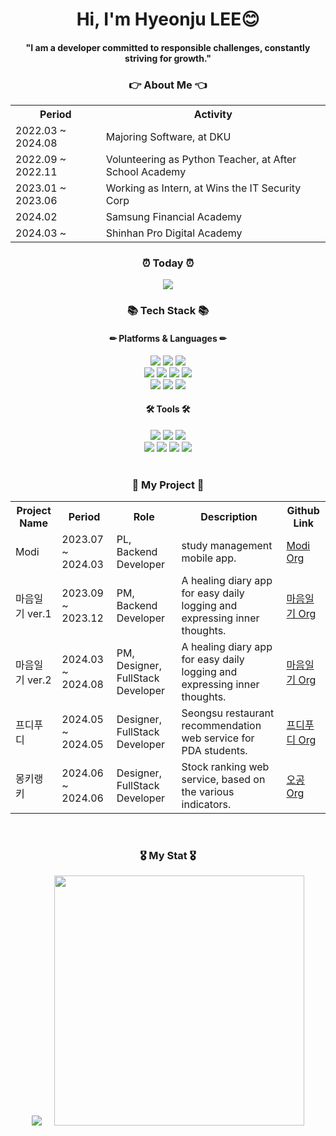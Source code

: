 <div align="center">
	<h1>Hi, I'm Hyeonju LEE😊</h1>
	<h4>"I am a developer committed to responsible challenges, constantly striving for growth."</h4>
	<h3>👉 About Me 👈</h3>
	<table>
		<tr>
			<th scope="col">Period</td>
			<th scope="col">Activity</td>
		</tr>
		<tr>
			<td>2022.03 ~ 2024.08</td>
			<td>Majoring Software, at DKU</td>
		</tr>
		<tr>
			<td>2022.09 ~ 2022.11</td>
			<td>Volunteering as Python Teacher, at After School Academy</td>
		</tr>
		<tr>
			<td>2023.01 ~ 2023.06</td>
			<td>Working as Intern, at Wins the IT Security Corp</td>
		</tr>
		<tr>
			<td>2024.02</td>
			<td>Samsung Financial Academy</td>
		</tr>
		<tr>
			<td>2024.03 ~ </td>
			<td>Shinhan Pro Digital Academy</td>
		</tr>
	</table>
	
 <h3>⏰ Today ⏰</h3>
	<a href="https://hits.seeyoufarm.com"><img src="https://hits.seeyoufarm.com/api/count/incr/badge.svg?url=https%3A%2F%2Fgithub.com%2FLeehyeonju0219&count_bg=%23FCAEAE&title_bg=%23FF6666&icon=&icon_color=%23E7E7E7&title=hits&edge_flat=false"/></a>
	<br>
	<h3>📚 Tech Stack 📚</h3>
	<h4>✏ Platforms & Languages ✏</h4>
	<img src="https://img.shields.io/badge/HTML5-E34F26?style=flat&logo=HTML5&logoColor=white" />
	<img src="https://img.shields.io/badge/CSS3-1572B6?style=flat&logo=CSS3&logoColor=white" />
	<img src="https://img.shields.io/badge/JavaScript-F7DF1E?style=flat&logo=JavaScript&logoColor=black"/>
	<br>
	<img src="https://img.shields.io/badge/Java-007396?style=flat&logo=Java&logoColor=white" />
	<img src="https://img.shields.io/badge/Python-3776AB?style=flat&logo=HTML5&logoColor=white" />
	<img src="https://img.shields.io/badge/C-A8B9CC?style=flat&logo=c&logoColor=white" />
	<img src="https://img.shields.io/badge/C++-00599C?style=flat&logo=cplusplus&logoColor=white" />
	<br>
	<img src="https://img.shields.io/badge/MySQL-4479A1?style=flat&logo=mysql&logoColor=white" />
	<img src="https://img.shields.io/badge/Spring Boot-6DB33F?style=flat&logo=springboot&logoColor=white" />
	<img src="https://img.shields.io/badge/Amazon AWS-232F3E?style=flat&logo=amazonaws&logoColor=white" />
	<h4>🛠 Tools 🛠</h4>
	<img src="https://img.shields.io/badge/Visual Studio-5C2D91?style=flat&logo=visualstudio&logoColor=white" />
	<img src="https://img.shields.io/badge/Visual Studio Code-007ACC?style=flat&logo=visualstudiocode&logoColor=white" />
	<img src="https://img.shields.io/badge/Eclipse IDE-2C2255?style=flat&logo=eclipseide&logoColor=white" />
	<br>
	<img src="https://img.shields.io/badge/Intellij IDEA-000000?style=flat&logo=intellijidea&logoColor=white" />
 	<img src="https://img.shields.io/badge/GitHub-181717?style=flat&logo=github&logoColor=white" />
	<img src="https://img.shields.io/badge/Notion-000000?style=flat&logo=notion&logoColor=white" />
	<img src="https://img.shields.io/badge/figma-F24E1E?style=flat&logo=figma&logoColor=white" />
	<br>
 <br>
 	<h3>🧐 My Project 🧐</h3>

  <table>
    <tr>
      <th scope="col">Project Name</td>
      <th scope="col">Period</td>
      <th scope="col">Role</td>
      <th scope="col">Description</td>
      <th scope="col">Github Link</td>
    </tr>
    <tr>
      <td>Modi</td>
      <td>2023.07 ~ 2024.03</td>
      <td>PL, Backend Developer</td>
      <td>study management mobile app.</td>
      <td><a href="https://github.com/studyManagement">Modi Org</a></td>
    </tr>
    <tr>
      <td>마음일기 ver.1</td>
      <td>2023.09 ~ 2023.12</td>
      <td>PM, Backend Developer</td>
      <td>A healing diary app for easy daily logging and expressing inner thoughts.</td>
      <td><a href="https://github.com/maumDiary">마음일기 Org</a></td>
    </tr>
    <tr>
      <td>마음일기 ver.2</td>
      <td>2024.03 ~ 2024.08</td>
      <td>PM, Designer, FullStack Developer</td>
      <td>A healing diary app for easy daily logging and expressing inner thoughts.</td>
      <td><a href="https://github.com/MaumDiaryApp">마음일기 Org</a></td>
    </tr>
    <tr>
      <td>프디푸디</td>
      <td>2024.05 ~ 2024.05</td>
      <td>Designer, FullStack Developer</td>
      <td>Seongsu restaurant recommendation web service for PDA students.</td>
      <td><a href="https://github.com/PDI-foodi">프디푸디 Org</a></td>
    </tr>
    <tr>
      <td>몽키랭키</td>
      <td>2024.06 ~ 2024.06</td>
      <td>Designer, FullStack Developer</td>
      <td>Stock ranking web service, based on the various indicators.</td>
      <td><a href="https://github.com/oogong">오공 Org</a></td>
    </tr>
  </table>
<br>
	<h3>🎖 My Stat 🎖</h3>
	<img src="http://mazassumnida.wtf/api/v2/generate_badge?boj=wkdal3512">&nbsp;&nbsp;&nbsp;&nbsp;&nbsp;<img src="https://github-readme-stats.vercel.app/api?username=Leehyeonju0219&show_icons=true&theme=ambient_gradient" width="400px">
</div>

